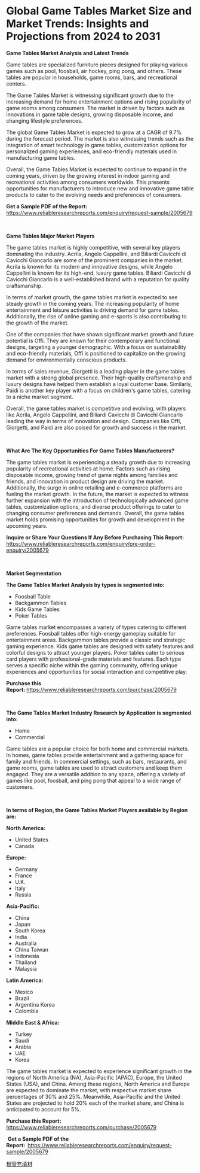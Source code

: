 <p><h1>Global Game Tables Market Size and Market Trends: Insights and Projections from 2024 to 2031</h1></p><p><strong>Game Tables Market Analysis and Latest Trends</strong></p>
<p><p>Game tables are specialized furniture pieces designed for playing various games such as pool, foosball, air hockey, ping pong, and others. These tables are popular in households, game rooms, bars, and recreational centers.</p><p>The Game Tables Market is witnessing significant growth due to the increasing demand for home entertainment options and rising popularity of game rooms among consumers. The market is driven by factors such as innovations in game table designs, growing disposable income, and changing lifestyle preferences.</p><p>The global Game Tables Market is expected to grow at a CAGR of 9.7% during the forecast period. The market is also witnessing trends such as the integration of smart technology in game tables, customization options for personalized gaming experiences, and eco-friendly materials used in manufacturing game tables.</p><p>Overall, the Game Tables Market is expected to continue to expand in the coming years, driven by the growing interest in indoor gaming and recreational activities among consumers worldwide. This presents opportunities for manufacturers to introduce new and innovative game table products to cater to the evolving needs and preferences of consumers.</p></p>
<p><strong>Get a Sample PDF of the Report:&nbsp;</strong> <a href="https://www.reliableresearchreports.com/enquiry/request-sample/2005679">https://www.reliableresearchreports.com/enquiry/request-sample/2005679</a></p>
<p>&nbsp;</p>
<p><strong>Game Tables Major Market Players</strong></p>
<p><p>The game tables market is highly competitive, with several key players dominating the industry. Acrila, Angelo Cappellini, and Biliardi Cavicchi di Cavicchi Giancarlo are some of the prominent companies in the market. Acrila is known for its modern and innovative designs, while Angelo Cappellini is known for its high-end, luxury game tables. Biliardi Cavicchi di Cavicchi Giancarlo is a well-established brand with a reputation for quality craftsmanship.</p><p>In terms of market growth, the game tables market is expected to see steady growth in the coming years. The increasing popularity of home entertainment and leisure activities is driving demand for game tables. Additionally, the rise of online gaming and e-sports is also contributing to the growth of the market.</p><p>One of the companies that have shown significant market growth and future potential is Offi. They are known for their contemporary and functional designs, targeting a younger demographic. With a focus on sustainability and eco-friendly materials, Offi is positioned to capitalize on the growing demand for environmentally conscious products.</p><p>In terms of sales revenue, Giorgetti is a leading player in the game tables market with a strong global presence. Their high-quality craftsmanship and luxury designs have helped them establish a loyal customer base. Similarly, Paidi is another key player with a focus on children's game tables, catering to a niche market segment.</p><p>Overall, the game tables market is competitive and evolving, with players like Acrila, Angelo Cappellini, and Biliardi Cavicchi di Cavicchi Giancarlo leading the way in terms of innovation and design. Companies like Offi, Giorgetti, and Paidi are also poised for growth and success in the market.</p></p>
<p>&nbsp;</p>
<p><strong>What Are The Key Opportunities For Game Tables Manufacturers?</strong></p>
<p><p>The game tables market is experiencing a steady growth due to increasing popularity of recreational activities at home. Factors such as rising disposable income, growing trend of game nights among families and friends, and innovation in product design are driving the market. Additionally, the surge in online retailing and e-commerce platforms are fueling the market growth. In the future, the market is expected to witness further expansion with the introduction of technologically advanced game tables, customization options, and diverse product offerings to cater to changing consumer preferences and demands. Overall, the game tables market holds promising opportunities for growth and development in the upcoming years.</p></p>
<p><strong>Inquire or Share Your Questions If Any Before Purchasing This Report:</strong> <a href="https://www.reliableresearchreports.com/enquiry/pre-order-enquiry/2005679">https://www.reliableresearchreports.com/enquiry/pre-order-enquiry/2005679</a></p>
<p>&nbsp;</p>
<p><strong>Market Segmentation</strong></p>
<p><strong>The Game Tables Market Analysis by types is segmented into:</strong></p>
<p><ul><li>Foosball Table</li><li>Backgammon Tables</li><li>Kids Game Tables</li><li>Poker Tables</li></ul></p>
<p><p>Game tables market encompasses a variety of types catering to different preferences. Foosball tables offer high-energy gameplay suitable for entertainment areas. Backgammon tables provide a classic and strategic gaming experience. Kids game tables are designed with safety features and colorful designs to attract younger players. Poker tables cater to serious card players with professional-grade materials and features. Each type serves a specific niche within the gaming community, offering unique experiences and opportunities for social interaction and competitive play.</p></p>
<p><strong>Purchase this Report:&nbsp;</strong><a href="https://www.reliableresearchreports.com/purchase/2005679">https://www.reliableresearchreports.com/purchase/2005679</a></p>
<p>&nbsp;</p>
<p><strong>The Game Tables Market Industry Research by Application is segmented into:</strong></p>
<p><ul><li>Home</li><li>Commercial</li></ul></p>
<p><p>Game tables are a popular choice for both home and commercial markets. In homes, game tables provide entertainment and a gathering space for family and friends. In commercial settings, such as bars, restaurants, and game rooms, game tables are used to attract customers and keep them engaged. They are a versatile addition to any space, offering a variety of games like pool, foosball, and ping pong that appeal to a wide range of customers.</p></p>
<p>&nbsp;</p>
<p><strong>In terms of Region, the Game Tables Market Players available by Region are:</strong></p>
<p>
    <p> <strong> North America: </strong>
        <ul>
            <li>United States</li>
            <li>Canada</li>
        </ul>
        </p> 
    <p> <strong> Europe: </strong>
        <ul>
            <li>Germany</li>
            <li>France</li>
            <li>U.K.</li>
            <li>Italy</li>
            <li>Russia</li>
        </ul>
        </p> 
    <p> <strong> Asia-Pacific: </strong>
        <ul>
            <li>China</li>
            <li>Japan</li>
            <li>South Korea</li>
            <li>India</li>
            <li>Australia</li>
            <li>China Taiwan</li>
            <li>Indonesia</li>
            <li>Thailand</li>
            <li>Malaysia</li>
        </ul>
        </p> 
    <p> <strong> Latin America: </strong>
        <ul>
            <li>Mexico</li>
            <li>Brazil</li>
            <li>Argentina Korea</li>
            <li>Colombia</li>
        </ul>
        </p> 
    <p> <strong> Middle East & Africa: </strong>
        <ul>
            <li>Turkey</li>
            <li>Saudi</li>
            <li>Arabia</li>
            <li>UAE</li>
            <li>Korea</li>
        </ul>
    </p>
    </p>
<p><p>The game tables market is expected to experience significant growth in the regions of North America (NA), Asia-Pacific (APAC), Europe, the United States (USA), and China. Among these regions, North America and Europe are expected to dominate the market, with respective market share percentages of 30% and 25%. Meanwhile, Asia-Pacific and the United States are projected to hold 20% each of the market share, and China is anticipated to account for 5%.</p></p>
<p><strong>Purchase this Report: </strong><a href="https://www.reliableresearchreports.com/purchase/2005679">https://www.reliableresearchreports.com/purchase/2005679</a></p>
<p>&nbsp;<strong>Get a Sample PDF of the Report:&nbsp;&nbsp;</strong><a href="https://www.reliableresearchreports.com/enquiry/request-sample/2005679">https://www.reliableresearchreports.com/enquiry/request-sample/2005679</a></p>
<p><strong></strong></p>
<p><p><a href="https://github.com/mohamedbakry57/Market-Research-Report-List-3/blob/main/90760296720.md">根管充填材</a></p></p>
